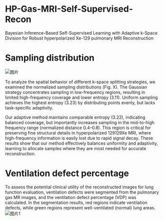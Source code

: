 # HP-Gas-MRI-Self-Supervised-Recon
Bayesian Inference-Based Self-Supervised Learning with Adaptive k-Space Division for Robust hyperpolarized Xe-129 pulmonary MRI Reconstruction

# Sampling distribution
![图片](https://github.com/user-attachments/assets/b67ba293-ddb2-4302-b4e8-0b61b3d736bc)

To analyze the spatial behavior of different k-space splitting strategies, we examined the normalized sampling distributions (Fig. X). The Gaussian strategy concentrates sampling in low-frequency regions, resulting in limited high-frequency coverage and lower entropy (3.11). Uniform sampling achieves the highest entropy (3.23) by distributing points evenly, but lacks task-specific adaptivity.

Our adaptive method maintains comparable entropy (3.22), indicating balanced coverage, but importantly increases sampling in the mid-to-high frequency range (normalized distance 0.4–0.8). This region is critical for preserving fine structural details in hyperpolarized 129129Xe MRI, where high-frequency information is easily lost due to rapid signal decay. These results show that our method effectively balances uniformity and adaptivity, learning to allocate samples where they are most needed for accurate reconstruction.

# Ventilation defect percentage
To assess the potential clinical utility of the reconstructed images for lung function evaluation, ventilation defects were segmented from the pulmonary gas MR images, and the ventilation defect percentage (VDP) was calculated. In the segmentation results, red regions indicate ventilation defects, while green regions represent well-ventilated (normal) lung areas.
![图片1](https://github.com/user-attachments/assets/fe6b274e-90f0-461f-b431-7b23a1c16994)




